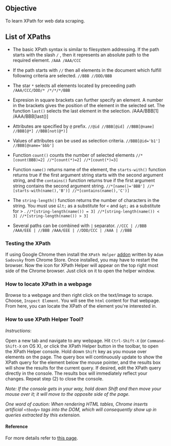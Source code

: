 ## Objective
To learn XPath for web data scraping.

## List of XPaths

- The basic XPath syntax is similar to filesystem addressing. If the path starts with the slash `/` , then it represents an absolute path to the required element.
`/AAA
/AAA/CCC`

- If the path starts with `//` then all elements in the document which fulfill following criteria are selected.
`//BBB
//DDD/BBB` 

- The star `*` selects all elements located by preceeding path
`/AAA/CCC/DDD/*
/*/*/*/BBB`

- Expresion in square brackets can further specify an element. A number in the brackets gives the position of the element in the selected set. The function `last()` selects the last element in the selection.
/AAA/BBB[1]
/AAA/BBB[last()]

- Attributes are specified by `@` prefix.
`//@id
//BBB[@id]
//BBB[@name]
//BBB[@*]
//BBB[not(@*)]`

- Values of attributes can be used as selection criteria. `//BBB[@id='b1']
//BBB[@name='bbb']`

- Function `count()` counts the number of selected elements
`//*[count(BBB)=2]
//*[count(*)=2]
//*[count(*)=3]`

- Function `name()` returns name of the element, the `starts-with()` function returns true if the first argument string starts with the second argument string, and the `contains()` function returns true if the first argument string contains the second argument string.
`//*[name()='BBB']
//*[starts-with(name(),'B')]
//*[contains(name(),'C')]`

- The `string-length()` function returns the number of characters in the string. You must use `&lt;` as a substitute for `<` and `&gt;` as a substitute for > .
`//*[string-length(name()) = 3]
//*[string-length(name()) < 3]
//*[string-length(name()) > 3]`

- Several paths can be combined with `|` separator.
`//CCC | //BBB
/AAA/EEE | //BBB
/AAA/EEE | //DDD/CCC | /AAA | //BBB`

### Testing the XPath

If using Google Chrome then install the `XPath Helper` [addon](https://chrome.google.com/webstore/detail/xpath-helper/hgimnogjllphhhkhlmebbmlgjoejdpjl) written by `Adam Sadovsky` from Chrome Store. Once installed, you may have to restart the browser. 
Now the icon for XPath Helper will appear on the top right most side of the Chrome browser. Just click on it to open the helper window. 

### How to locate XPath in a webpage

Browse to a webpage and then right click on the text/image to scrape. Choose, `Inspect Element`. You will see the `html` content for that webpage. From here, you can locate the XPath of the element you're interested in.

### How to use XPath Helper Tool?

*Instructions*:

Open a new tab and navigate to any webpage. Hit `Ctrl-Shift-X` (or `Command-Shift-X` on OS X), or click the XPath Helper button in the toolbar, to open the XPath Helper console.
Hold down `Shift` key as you mouse over elements on the page. The query box will continuously update to show the XPath query for the element below the mouse pointer, and the results box will show the results for the current query.
If desired, edit the XPath query directly in the console. The results box will immediately reflect your changes.
Repeat step (2) to close the console.


*Note: If the console gets in your way, hold down Shift and then move your mouse over it; it will move to the opposite side of the page.*

*One word of caution: When rendering HTML tables, Chrome inserts artificial `<tbody>` tags into the DOM, which will consequently show up in queries extracted by this extension.*

#### Reference

For more details refer to [this page](http://zvon.org/comp/r/tut-XPath_1.html?utm_medium=referral&utm_campaign=ZEEF&utm_source=https%3A%2F%2Fscrapy.zeef.com%2Felias.dorneles#Pages~List_of_XPaths).